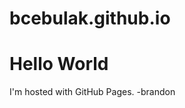 # bcebulak.github.io

<!DOCTYPE html>
<html>
<body>
<h1>Hello World</h1>
<p>I'm hosted with GitHub Pages. -brandon</p>
</body>
</html>